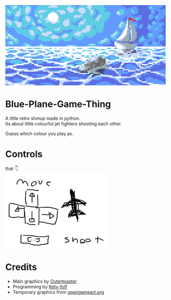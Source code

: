 ![Game logo title thing](placeholder-title.png)
# Blue-Plane-Game-Thing
A little retro shmup made in python.  
Its about little colourful jet fighters shooting each other.  
  
Guess which colour you play as.

# Controls
that 👇️  
![placeholder controls](placeholder-controls.png)

# Credits
- Main graphics by [Outertoaster](https://twitter.com/outertoaster)
- Programming by [Kety-folf](https://twitter.com/ketyfolf)
- Temporary graphics from [opengameart.org](http://opengameart.org/)
